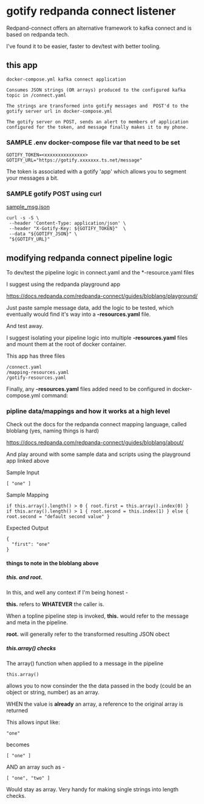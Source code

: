 # gotify redpanda connect listener

Redpand-connect offers an alternative framework to kafka connect and is based on redpanda tech.

I've found it to be easier, faster to dev/test with better tooling.

## this app

    docker-compose.yml kafka connect application 

    Consumes JSON strings (OR arrays) produced to the configured kafka topic in /connect.yaml

    The strings are transformed into gotify messages and  POST'd to the gotify server url in docker-compose.yml

    The gotify server on POST, sends an alert to members of application configured for the token, and message finally makes it to my phone.

### SAMPLE .env docker-compose file var that need to be set

    GOTIFY_TOKEN=<xxxxxxxxxxxxxxx>
    GOTIFY_URL="https://gotify.xxxxxxx.ts.net/message"

The token is associated with a gotify 'app' which allows you to segment your messages a bit.

### SAMPLE gotify POST using curl

[sample_msg.json](sample_msg.json)

    curl -s -S \
     --header 'Content-Type: application/json' \
     --header "X-Gotify-Key: ${GOTIFY_TOKEN}"  \
     --data "${GOTIFY_JSON}" \
     "${GOTIFY_URL}"

## modifying redpanda connect pipeline logic

To dev/test the pipeline logic in connect.yaml and the *-resource.yaml files

I suggest using the redpanda playground app

https://docs.redpanda.com/redpanda-connect/guides/bloblang/playground/

Just paste sample message data, add the logic to be tested, which eventually would find it's way into a **<name>-resources.yaml** file. 

And test away.


I suggest isolating your pipeline logic into multiple **-resources.yaml** files and mount them at the root of docker container.

This app has three files

```
/connect.yaml
/mapping-resources.yaml
/gotify-resources.yaml
```

Finally, any **-resources.yaml** files added need to be configured in docker-compose.yml command:

###  pipline data/mappings and how it works at a high level

Check out the docs for the redpanda connect mapping language, called bloblang (yes, naming things is hard)

https://docs.redpanda.com/redpanda-connect/guides/bloblang/about/

And play around with some sample data and scripts using the playground app linked above

Sample Input
```
[ "one" ]
```

Sample Mapping
```
if this.array().length() > 0 { root.first = this.array().index(0) }
if this.array().length() > 1 { root.second = this.index(1) } else { root.second = "default second value" }
```

Expected Output
```
{
  "first": "one"
}
```

#### things to note in the bloblang above
##### this. and root.

In this, and well any context if I'm being honest -

**this.** refers to **WHATEVER** the caller is.  

When a topline pipeline step is invoked, **this.** would refer to the message and meta in the pipeline.

**root.** will generally refer to the transformed resulting JSON obect

##### this.array() checks

The array() function when applied to a message in the pipeline

    this.array()

allows you to now consinder the the data passed in the body (could be an object or string, number) as an array.

WHEN the value is **already** an array, a reference to the original array is returned

This allows input like:
```
"one"
```

becomes 
```
[ "one" ]
```

AND an array such as -
```
[ "one", "two" ]
```

Would stay as array. Very handy for making single strings into length checks.
